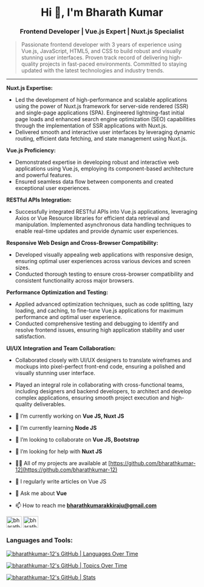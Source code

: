<h1 align="center">Hi 👋, I'm Bharath Kumar</h1>
<h3 align="center">Frontend Developer | Vue.js Expert | Nuxt.js Specialist</h3>


> Passionate frontend developer with 3 years of experience using Vue.js, JavaScript, HTML5, and CSS to build robust and visually stunning user interfaces. Proven track record of delivering high-quality projects in fast-paced environments. Committed to staying updated with the latest technologies and industry trends.

------------

**Nuxt.js Expertise:**
- Led the development of high-performance and scalable applications using the power of Nuxt.js framework for server-side rendered (SSR) and single-page applications (SPA). Engineered lightning-fast initial page loads and enhanced search engine optimization (SEO) capabilities through the implementation of SSR applications with Nuxt.js.
- Delivered smooth and interactive user interfaces by leveraging dynamic routing, efficient data fetching, and state management using Nuxt.js.

**Vue.js Proficiency:**
- Demonstrated expertise in developing robust and interactive web applications using Vue.js, employing its component-based architecture and powerful features. 
- Ensured seamless data flow between components and created exceptional user experiences.


**RESTful APIs Integration:**
- Successfully integrated RESTful APIs into Vue.js applications, leveraging Axios or Vue Resource libraries for efficient data retrieval and manipulation. 
Implemented asynchronous data handling techniques to enable real-time updates and provide dynamic user experiences.

**Responsive Web Design and Cross-Browser Compatibility:**
- Developed visually appealing web applications with responsive design, ensuring optimal user experiences across various devices and screen sizes. 
- Conducted thorough testing to ensure cross-browser compatibility and consistent functionality across major browsers.

**Performance Optimization and Testing:**
- Applied advanced optimization techniques, such as code splitting, lazy loading, and caching, to fine-tune Vue.js applications for maximum performance and optimal user experience. 
- Conducted comprehensive testing and debugging to identify and resolve frontend issues, ensuring high application stability and user satisfaction.

**UI/UX Integration and Team Collaboration:**
- Collaborated closely with UI/UX designers to translate wireframes and mockups into pixel-perfect front-end code, ensuring a polished and visually stunning user interface.
- Played an integral role in collaborating with cross-functional teams, including designers and backend developers, to architect and develop complex applications, ensuring smooth project execution and high-quality deliverables.

- 🔭 I’m currently working on **Vue JS, Nuxt JS**

- 🌱 I’m currently learning **Node JS**

- 👯 I’m looking to collaborate on **Vue JS, Bootstrap**

- 🤝 I’m looking for help with **Nuxt JS**

- 👨‍💻 All of my projects are available at [https://github.com/bharathkumar-12](https://github.com/bharathkumar-12)

- 📝 I regularly write articles on Vue JS

- 💬 Ask me about **Vue**

- 📫 How to reach me **bharathkumarakkiraju@gmail.com**

<p align="left">
<a href="https://twitter.com/bharathwebdev" target="blank"><img align="center" src="https://raw.githubusercontent.com/rahuldkjain/github-profile-readme-generator/master/src/images/icons/Social/twitter.svg" alt="bharathwebdev" height="30" width="40" /></a>
<a href="https://linkedin.com/in/bharathkumarakkiraju" target="blank"><img align="center" src="https://raw.githubusercontent.com/rahuldkjain/github-profile-readme-generator/master/src/images/icons/Social/linked-in-alt.svg" alt="bharathkumarakkiraju" height="30" width="40" /></a>
</p>

<h3 align="left">Languages and Tools:</h3>

[![bharathkumar-12's GitHub | Languages Over Time](https://stats.quine.sh/bharathkumar-12/languages-over-time?theme=dark)](http://localhost:3000?utm_source=widgets&utm_campaign=bharathkumar-12)

[![bharathkumar-12's GitHub | Topics Over Time](https://stats.quine.sh/bharathkumar-12/topics-over-time?theme=dark)](http://localhost:3000?utm_source=widgets&utm_campaign=bharathkumar-12)

[![bharathkumar-12's GitHub | Stats](https://stats.quine.sh/bharathkumar-12/github?theme=dark)](http://localhost:3000?utm_source=widgets&utm_campaign=bharathkumar-12)
